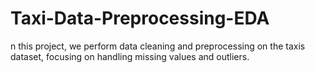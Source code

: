 # Taxi-Data-Preprocessing-EDA
n this project, we perform data cleaning and preprocessing on the taxis dataset, focusing on handling missing values and outliers. 
